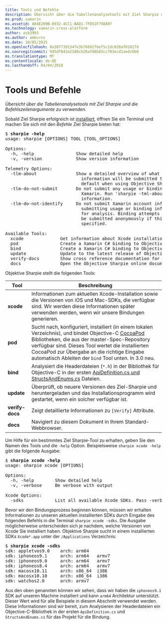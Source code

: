 ```yaml
---
title: Tools und Befehle
description: Übersicht über die Tabellenanalysetools mit Ziel Sharpie und die Befehlszeilenargumente zu verwenden.
ms.prod: xamarin
ms.assetid: A84E209B-8932-4CC1-BAD1-7FD51F798A97
ms.technology: xamarin-cross-platform
author: asb3993
ms.author: amburns
ms.date: 10/05/2015
ms.openlocfilehash: 8a307739134fe3b76692fbef5c1dc028af01017d
ms.sourcegitcommit: 945df041e2180cb20af08b83cc703ecd1aedc6b0
ms.translationtype: MT
ms.contentlocale: de-DE
ms.lasthandoff: 04/04/2018
---
```

# <a name="tools--commands"></a>Tools und Befehle

_Übersicht über die Tabellenanalysetools mit Ziel Sharpie und die Befehlszeilenargumente zu verwenden._

<style type="text/css"> .Terminal Blau {Color: rgb(10,96,254);} .terminal Grün {Color: rgb(12,156,26);} .terminal Magenta {Farbe: rgb(152,12,103);} </style>


Sobald Ziel Sharpie erfolgreich ist [installiert](~/cross-platform/macios/binding/objective-sharpie/get-started.md), öffnen Sie ein Terminal und machen Sie sich mit den <em>Befehle</em> Ziel Sharpie bieten hat:

<pre>$ <b>sharpie -help</b>
usage: sharpie [OPTIONS] TOOL [TOOL_OPTIONS]

Options:
  -h, -help                Show detailed help
  -v, -version             Show version information

Telemetry Options:
  -tlm-about               Show a detailed overview of what usage and binding
                             information will be submitted to Xamarin by
                             default when using Objective Sharpie.
  -tlm-do-not-submit       Do not submit any usage or binding information to
                             Xamarin. Run 'sharpie -tml-about' for more
                             information.
  -tlm-do-not-identify     Do not submit Xamarin account information when
                             submitting usage or binding information to Xamarin
                             for analysis. Binding attempts and usage data will
                             be submitted anonymously if this option is
                             specified.

Available Tools:
  xcode              Get information about Xcode installations and available SDKs.
  pod                Create a Xamarin C# binding to Objective-C CocoaPods
  bind               Create a Xamarin C# binding to Objective-C APIs
  update             Update to the latest release of Objective Sharpie
  verify-docs        Show cross reference documentation for [Verify] attributes
  docs               Open the Objective Sharpie online documentation</pre>

Objektive Sharpie stellt die folgenden Tools:

|Tool|Beschreibung|
|--- |--- |
|**xcode**|Informationen zum aktuellen Xcode-Installation sowie die Versionen von iOS und Mac-SDKs, die verfügbar sind. Wir werden diese Informationen später verwenden werden, wenn wir unsere Bindungen generieren.|
|**pod**|Sucht nach, konfiguriert, installiert (in einem lokalen Verzeichnis), und bindet Objective-C [CocoaPod](https://cocoapods.org/) Bibliotheken, die aus der master-Spec-Repository verfügbar sind. Dieses Tool wertet die installierten CocoaPod zur Übergabe an die richtige Eingabe automatisch Ableiten der `bind` Tool unten. In 3.0 neu.|
|**bind**|Analysiert die Headerdateien (`*.h`) in der Bibliothek für Objective-C in der ersten [ApiDefinition.cs und StructsAndEnums.cs](~/cross-platform/macios/binding/objective-sharpie/platform/apidefinitions-structsandenums.md) Dateien.|
|**update**|Überprüft, ob neuere Versionen des Ziel-Sharpie und heruntergeladen und das Installationsprogramm wird gestartet, wenn ein solcher verfügbar ist.|
|**verify-docs**|Zeigt detaillierte Informationen zu `[Verify]` Attribute.|
|**docs**|Navigiert zu diesem Dokument in Ihrem Standard-Webbrowser.|

Um Hilfe für ein bestimmtes Ziel Sharpie-Tool zu erhalten, geben Sie den Namen des Tools und die `-help` Option. Beispielsweise `sharpie xcode -help` gibt die folgende Ausgabe:

<pre>$ <b>sharpie xcode -help</b>
usage: sharpie xcode [OPTIONS]

Options:
  -h, -help        Show detailed help
  -v, -verbose     Be verbose with output

Xcode Options:
  -sdks            List all available Xcode SDKs. Pass -verbose for more details.</pre>

Bevor wir den Bindungsprozess beginnen können, müssen wir erhalten Informationen zu unseren aktuellen installierten SDKs durch Eingabe des folgenden Befehls in die Terminal `sharpie xcode -sdks`. Die Ausgabe möglicherweise unterscheiden sich je nachdem, welche Versionen von Xcode Sie installiert haben. Objektive Sharpie sucht in einem installierten SDKs `Xcode*.app` unter der `/Applications` Verzeichnis:

<pre>$ <b>sharpie xcode -sdks</b>
<span class="terminal-blue">sdk:</span> appletvos9.0    <span class="terminal-green">arch:</span> arm64
<span class="terminal-blue">sdk:</span> iphoneos9.1     <span class="terminal-green">arch:</span> arm64   armv7
<span class="terminal-blue">sdk:</span> iphoneos9.0     <span class="terminal-green">arch:</span> arm64   armv7
<span class="terminal-blue">sdk:</span> iphoneos8.4     <span class="terminal-green">arch:</span> arm64   armv7
<span class="terminal-blue">sdk:</span> macosx10.11     <span class="terminal-green">arch:</span> x86_64  i386
<span class="terminal-blue">sdk:</span> macosx10.10     <span class="terminal-green">arch:</span> x86_64  i386
<span class="terminal-blue">sdk:</span> watchos2.0      <span class="terminal-green">arch:</span> armv7</pre>

Aus den oben genannten können wir sehen, dass wir haben die `iphoneos9.1` SDK auf unseren Machine installiert und kann `arm64` Architektur unterstützt. Dieser Wert wird für alle Beispiele in diesem Abschnitt verwendet werden. Diese Informationen sind wir bereit, zum Analysieren der Headerdateien ein Objective-C-Bibliothek in der ersten `ApiDefinition.cs` und `StructsAndEnums.cs` für das Projekt für die Bindung.

